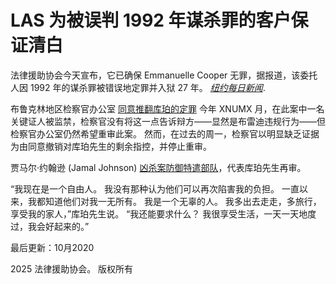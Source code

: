 # LAS 为被误判 1992 年谋杀罪的客户保证清白

法律援助协会今天宣布，它已确保 Emmanuelle Cooper 无罪，据报道，该委托人因 1992 年的谋杀罪被错误地定罪并入狱 27 年。 [_纽约每日新闻_](https://www.nydailynews.com/new-york/nyc-crime/ny-emmanuelle-cooper-murder-conviction-1993-brooklyn-da-overturn-20201110-htosbrlx3ngspervxx7dacbgjm-story.html).

布鲁克林地区检察官办公室 [同意推翻库珀的定罪](https://www.nydailynews.com/new-york/ny-release-murder-conviction-overturned-20200109-7ii4t62gazb3pphwzgtdkgfuve-story.html) 今年 XNUMX 月，在此案中一名关键证人被监禁，检察官没有将这一点告诉辩方——显然是布雷迪违规行为——但检察官办公室仍然希望重审此案。 然而，在过去的周一，检察官以明显缺乏证据为由同意撤销对库珀先生的剩余指控，并停止重审。

贾马尔·约翰逊 (Jamal Johnson) [凶杀案防御特遣部队](https://legalaidnyc.org/zh-CN/%E6%96%B9%E6%A1%88%E9%A1%B9%E7%9B%AE%E5%8D%95%E4%BD%8D/%E5%87%B6%E6%9D%80%E7%BB%84/)，代表库珀先生再审。

“我现在是一个自由人。 我没有那种认为他们可以再次陷害我的负担。 一直以来，我都知道他们对我一无所有。 我是一个无辜的人。 我多出去走走，多旅行，享受我的家人，”库珀先生说。 “我还能要求什么？ 我很享受生活，一天一天地度过，我会好起来的。”

最后更新：10月2020

2025 法律援助协会。 版权所有